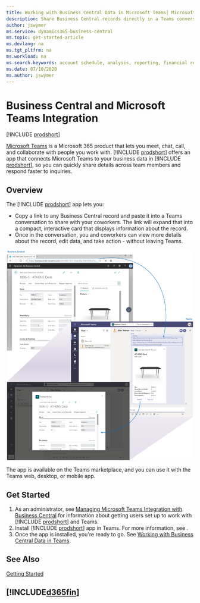 ```yaml
---
title: Working with Business Central Data in Microsoft Teams| Microsoft Docs
description: Share Business Central records directly in a Teams conversation.
author: jswymer
ms.service: dynamics365-business-central
ms.topic: get-started-article
ms.devlang: na
ms.tgt_pltfrm: na
ms.workload: na
ms.search.keywords: account schedule, analysis, reporting, financial report, business intelligence, KPI
ms.date: 07/10/2020
ms.author: jswymer
---
```


# Business Central and Microsoft Teams Integration

[!INCLUDE [prodshort](includes/2020rw_online_only.md)]

[Microsoft Teams](https://www.microsoft.com/en-us/microsoft-365/microsoft-teams) is a Microsoft 365 product that lets you meet, chat, call, and collaborate with people you work with. [!INCLUDE [prodshort](includes/prodshort.md)] offers an app that connects Microsoft Teams to your business data in [!INCLUDE [prodshort](includes/prodshort.md)], so you can quickly share details across team members and respond faster to inquiries.

## Overview

The [!INCLUDE [prodshort](includes/prodshort.md)] app lets you:

- Copy a link to any Business Central record and paste it into a Teams conversation to share with your coworkers. The link will expand that into a compact, interactive card that displays information about the record.
- Once in the conversation, you and coworkers can view more details about the record, edit data, and take action - without leaving Teams.

[![Teams integration with Business Central](media/teams-intro-v3.png)](media/teams-intro-v3.png#lightbox)

The app is available on the Teams marketplace, and you can use it with the Teams web, desktop, or mobile app.

## Get Started

1. As an administrator, see [Managing Microsoft Teams Integration with Business Central](admin-teams-integration.md) for information about getting users set up to work with [!INCLUDE [prodshort](includes/prodshort.md)] and Teams.
2. Install [!INCLUDE [prodshort](includes/prodshort.md)] app in Teams. For more information, see [](across-install-app-for-teams.md).
3. Once the app is installed, you're ready to go. See [Working with Business Central Data in Teams](across-working-with-teams.md). 

## See Also

[Getting Started](product-get-started.md)  

## [!INCLUDE[d365fin](includes/free_trial_md.md)]  
